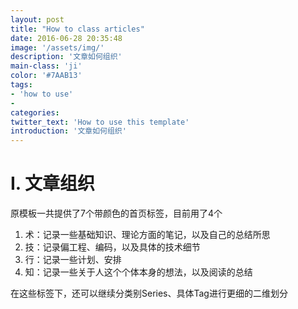 ```yaml
---
layout: post
title: "How to class articles"
date: 2016-06-28 20:35:48
image: '/assets/img/'
description: '文章如何组织'
main-class: 'ji'
color: '#7AAB13'
tags:
- 'how to use'
- 
categories:
twitter_text: 'How to use this template'
introduction: '文章如何组织'
---
```


# I. 文章组织
原模板一共提供了7个带颜色的首页标签，目前用了4个

1. 术：记录一些基础知识、理论方面的笔记，以及自己的总结所思
2. 技：记录偏工程、编码，以及具体的技术细节
3. 行：记录一些计划、安排
4. 知：记录一些关于人这个个体本身的想法，以及阅读的总结

在这些标签下，还可以继续分类别Series、具体Tag进行更细的二维划分